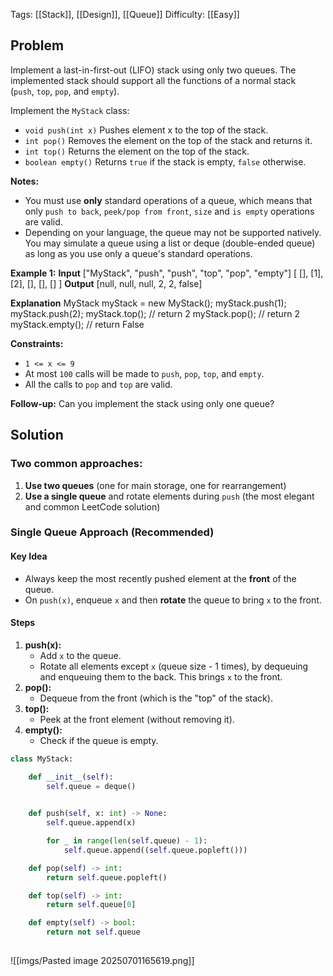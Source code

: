 Tags: [[Stack]], [[Design]], [[Queue]]
Difficulty: [[Easy]]
## Problem
Implement a last-in-first-out (LIFO) stack using only two queues. The implemented stack should support all the functions of a normal stack (`push`, `top`, `pop`, and `empty`).

Implement the `MyStack` class:

- `void push(int x)` Pushes element x to the top of the stack.
- `int pop()` Removes the element on the top of the stack and returns it.
- `int top()` Returns the element on the top of the stack.
- `boolean empty()` Returns `true` if the stack is empty, `false` otherwise.

**Notes:**
- You must use **only** standard operations of a queue, which means that only `push to back`, `peek/pop from front`, `size` and `is empty` operations are valid.
- Depending on your language, the queue may not be supported natively. You may simulate a queue using a list or deque (double-ended queue) as long as you use only a queue's standard operations.

**Example 1:**
**Input**
["MyStack", "push", "push", "top", "pop", "empty"]
[ [], [1], [2], [], [], [] ]
**Output**
[null, null, null, 2, 2, false]

**Explanation**
MyStack myStack = new MyStack();
myStack.push(1);
myStack.push(2);
myStack.top(); // return 2
myStack.pop(); // return 2
myStack.empty(); // return False

**Constraints:**
- `1 <= x <= 9`
- At most `100` calls will be made to `push`, `pop`, `top`, and `empty`.
- All the calls to `pop` and `top` are valid.

**Follow-up:** Can you implement the stack using only one queue?

## Solution
### Two common approaches:
1. **Use two queues** (one for main storage, one for rearrangement)
2. **Use a single queue** and rotate elements during `push` (the most elegant and common LeetCode solution)
### **Single Queue Approach (Recommended)**
#### Key Idea
- Always keep the most recently pushed element at the **front** of the queue.
- On `push(x)`, enqueue `x` and then **rotate** the queue to bring `x` to the front.

#### Steps
1. **push(x):**
    - Add `x` to the queue.
    - Rotate all elements except `x` (queue size - 1 times), by dequeuing and enqueuing them to the back. This brings `x` to the front.
2. **pop():**
    - Dequeue from the front (which is the "top" of the stack).
3. **top():**
    - Peek at the front element (without removing it).
4. **empty():**
    - Check if the queue is empty.

```python
class MyStack:

    def __init__(self):
        self.queue = deque()
        

    def push(self, x: int) -> None:
        self.queue.append(x)

        for _ in range(len(self.queue) - 1):
            self.queue.append((self.queue.popleft()))

    def pop(self) -> int:
        return self.queue.popleft()

    def top(self) -> int:
        return self.queue[0]

    def empty(self) -> bool:
        return not self.queue
        
```

![[imgs/Pasted image 20250701165619.png]]

